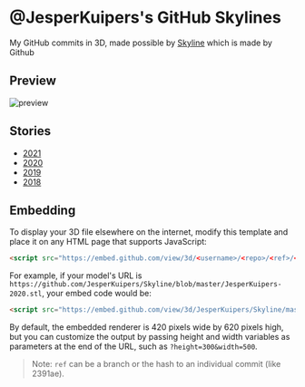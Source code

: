 # @JesperKuipers's GitHub Skylines

My GitHub commits in 3D, made possible by [Skyline](https://skyline.github.com/) which is made by Github

## Preview

![preview](https://user-images.githubusercontent.com/44586411/114544214-9e320500-9c5a-11eb-9e69-61703b527e17.gif)

## Stories

* [2021](./JesperKuipers-2021.stl)
* [2020](./JesperKuipers-2020.stl)
* [2019](./JesperKuipers-2019.stl)
* [2018](./JesperKuipers-2018.stl)

## Embedding

To display your 3D file elsewhere on the internet, modify this template and place it on any HTML page that supports JavaScript:

```html
<script src="https://embed.github.com/view/3d/<username>/<repo>/<ref>/<path_to_file>"></script>
```

For example, if your model's URL is `https://github.com/JesperKuipers/Skyline/blob/master/JesperKuipers-2020.stl`, your embed code would be:

```html
<script src="https://embed.github.com/view/3d/JesperKuipers/Skyline/master/JesperKuipers-2021.stl"></script>
```

By default, the embedded renderer is 420 pixels wide by 620 pixels high, but you can customize the output by passing height and width variables as parameters at the end of the URL, such as `?height=300&width=500`.

> Note: `ref` can be a branch or the hash to an individual commit (like 2391ae).
